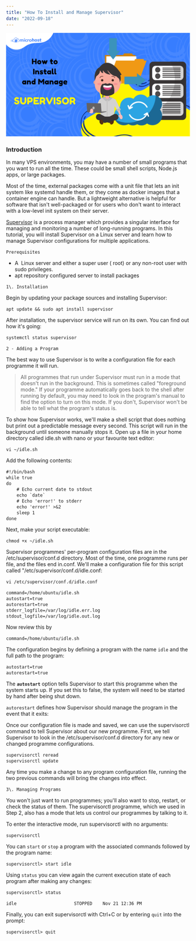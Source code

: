 ```yaml
---
title: "How To Install and Manage Supervisor"
date: "2022-09-18"
---
```


![Install supervisor](images/How-To-Install-and-Manage-Supervisor-1024x576.png)

### Introduction

In many VPS environments, you may have a number of small programs that you want to run all the time. These could be small shell scripts, Node.js apps, or large packages.

Most of the time, external packages come with a unit file that lets an init system like systemd handle them, or they come as docker images that a container engine can handle. But a lightweight alternative is helpful for software that isn't well-packaged or for users who don't want to interact with a low-level init system on their server.

[Supervisor](http://supervisord.org/) is a process manager which provides a singular interface for managing and monitoring a number of long-running programs. In this tutorial, you will install Supervisor on a Linux server and learn how to manage Supervisor configurations for multiple applications.

```
Prerequisites
```
- A  Linux server and either a super user ( root) or any non-root user with sudo privileges. 
- apt repository configured server to install packages

```
1\. Installation
```
Begin by updating your package sources and installing Supervisor:

```
apt update && sudo apt install supervisor
```
After installation, the supervisor service will run on its own. You can find out how it's going:

```
systemctl status supervisor
```
```
2 - Adding a Program
```
The best way to use Supervisor is to write a configuration file for each programme it will run.

> All programmes that run under Supervisor must run in a mode that doesn't run in the background. This is sometimes called "foreground mode." If your programme automatically goes back to the shell after running by default, you may need to look in the program's manual to find the option to turn on this mode. If you don't, Supervisor won't be able to tell what the program's status is.

To show how Supervisor works, we'll make a shell script that does nothing but print out a predictable message every second. This script will run in the background until someone manually stops it. Open up a file in your home directory called idle.sh with nano or your favourite text editor:

```
vi ~/idle.sh
```
Add the following contents:

```
#!/bin/bash
while true
do 
	# Echo current date to stdout
	echo `date`
	# Echo 'error!' to stderr
	echo 'error!' >&2
	sleep 1
done
```

Next, make your script executable:

```
chmod +x ~/idle.sh
```
Supervisor programmes' per-program configuration files are in the /etc/supervisor/conf.d directory. Most of the time, one programme runs per file, and the files end in.conf. We'll make a configuration file for this script called "/etc/supervisor/conf.d/idle.conf:

```
vi /etc/supervisor/conf.d/idle.conf
```
```
command=/home/ubuntu/idle.sh
autostart=true
autorestart=true
stderr_logfile=/var/log/idle.err.log
stdout_logfile=/var/log/idle.out.log
```

Now review this by

```
command=/home/ubuntu/idle.sh
```
The configuration begins by defining a program with the name `idle` and the full path to the program:

```
autostart=true
autorestart=true
```

The **`autostart`** option tells Supervisor to start this programme when the system starts up. If you set this to false, the system will need to be started by hand after being shut down.

`autorestart` defines how Supervisor should manage the program in the event that it exits:

Once our configuration file is made and saved, we can use the supervisorctl command to tell Supervisor about our new programme. First, we tell Supervisor to look in the /etc/supervisor/conf.d directory for any new or changed programme configurations.

```
supervisorctl reread
supervisorctl update
```
Any time you make a change to any program configuration file, running the two previous commands will bring the changes into effect.

```
3\. Managing Programs
```
You won't just want to run programmes; you'll also want to stop, restart, or check the status of them. The supervisorctl programme, which we used in Step 2, also has a mode that lets us control our programmes by talking to it.

To enter the interactive mode, run supervisorctl with no arguments:

```
supervisorctl
```
You can `start` or `stop` a program with the associated commands followed by the program name:

```
supervisorctl> start idle
```

Using `status` you can view again the current execution state of each program after making any changes:

```
supervisorctl> status 
```

```
idle                      STOPPED    Nov 21 12:36 PM
```

Finally, you can exit supervisorctl with Ctrl+C or by entering `quit` into the prompt:

```
supervisorctl> quit
```
